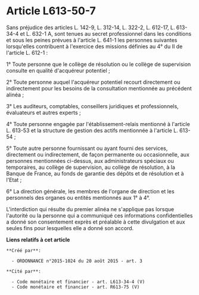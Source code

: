# Article L613-50-7

Sans préjudice des articles L. 142-9, L. 312-14, L. 322-2, L. 612-17, L. 613-34-4 et L. 632-1 A, sont tenues au secret
professionnel dans les conditions et sous les peines prévues à l'article L. 641-1 les personnes suivantes lorsqu'elles
contribuent à l'exercice des missions définies au 4° du II de l'article L. 612-1 : 

1° Toute personne que le collège de résolution ou le collège de supervision consulte en qualité d'acquéreur potentiel ; 

2° Toute personne auquel l'acquéreur potentiel recourt directement ou indirectement pour les besoins de la consultation
mentionnée au précédent alinéa ; 

3° Les auditeurs, comptables, conseillers juridiques et professionnels, évaluateurs et autres experts ; 

4° Toute personne engagée par l'établissement-relais mentionné à l'article L. 613-53 et la structure de gestion des actifs
mentionnée à l'article L. 613-54 ; 

5° Toute autre personne fournissant ou ayant fourni des services, directement ou indirectement, de façon permanente ou
occasionnelle, aux personnes mentionnées ci-dessus, aux administrateurs spéciaux ou temporaires, au collège de supervision,
au collège de résolution, à la Banque de France, au fonds de garantie des dépôts et de résolution et à l'Etat ; 

6° La direction générale, les membres de l'organe de direction et les personnels des organes ou entités mentionnés aux 1° à
4°. 

L'interdiction qui résulte du premier alinéa ne s'applique pas lorsque l'autorité ou la personne qui a communiqué ces
informations confidentielles a donné son consentement exprès et préalable à cette divulgation et aux seules fins pour
lesquelles elle a donné son accord.

**Liens relatifs à cet article**

	**Créé par**:

	  - ORDONNANCE n°2015-1024 du 20 août 2015 - art. 3

	**Cité par**:

	  - Code monétaire et financier - art. L613-34-4 (V)
	  - Code monétaire et financier - art. R613-75 (V)
